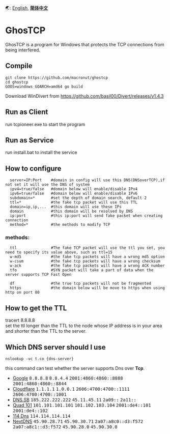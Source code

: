 🌏: [English](https://github.com/jonm58/ghostcp/blob/master/README.md),
[**简体中文**](https://github.com/jonm58/ghostcp/blob/master/README.zh-cn.md)

# GhosTCP
GhosTCP is a program for Windows that protects the TCP connections from being interfered.  

## Compile
```
git clone https://github.com/macronut/ghostcp
cd ghostcp
GOOS=windows GOARCH=amd64 go build
```
Download WinDivert from https://github.com/basil00/Divert/releases/v1.4.3

## Run as Client
run tcpioneer.exe to start the program
## Run as Service
run install.bat to install the service

## How to configure
```
  server=IP:Port    #domain in config will use this DNS(DNSoverTCP),if not set it will use the DNS of system
  ipv4=true/false   #domain below will enable/disable IPv4
  ipv6=true/false   #domain below will enable/disable IPv6
  subdomain=*       #set the depth of domain search, default 2
  ttl=*             #the fake tcp packet will use this TTL
  domain=ip,ip,...  #this domain will use these IPs
  domain            #this domain will be resolved by DNS
  ip:port           #this ip:port will send fake packet when creating connection
  method=*          #the methods to modify TCP
  ```
### methods:
```
  ttl               #The fake TCP packet will use the ttl you set, you need to specify its value above, such as ttl=15
  w-md5             #the fake tcp packets will have a wrong md5 option
  w-csum            #the fake tcp packets will have a wrong checksum
  w-ack             #the fake tcp packets will have a wrong ACK number
  tfo               #SYN packet will take a part of data when the server supports TCP Fast Open
  
  df                #the true tcp packets will not be fragmented
  https             #the domain below will be move to https when using http on port 80
```
## How to get the TTL
tracert 8.8.8.8  
set the ttl longer than the TTL to the node whose IP address is in your area and shorter than the TTL to the server.

## Which DNS server should I use
```
nslookup -vc t.co {dns-server}
```
this command can test whether the server supports Dns over **Tcp**.

- [Google](https://dns.google) <kbd>8.8.8.8</kbd> <kbd>8.8.4.4</kbd> <kbd>2001:4860:4860::8888</kbd> <kbd>2001:4860:4860::8844</kbd>
- [Cloudflare](https://developers.cloudflare.com/1.1.1.1/) <kbd>1.1.1.1</kbd> <kbd>1.0.0.1</kbd> <kbd>2606:4700:4700::1111</kbd> <kbd>2606:4700:4700::1001</kbd>
- [DNS.SB](https://dns.sb) <kbd>185.222.222.222</kbd> <kbd>45.11.45.11</kbd> <kbd>2a09::</kbd> <kbd>2a11::</kbd>
- [Quad 101](https://101.101.101.101) <kbd>101.101.101.101</kbd> <kbd>101.102.103.104</kbd> <kbd>2001:de4::101</kbd> <kbd>2001:de4::102</kbd>
- [114 Dns](http://114dns.com)  <kbd>114.114.114.114</kbd>
- [NextDNS](https://nextdns.io/)  <kbd>45.90.28.71</kbd>  <kbd>45.90.30.71</kbd>  <kbd>2a07:a8c0::d3:f572</kbd>  <kbd>2a07:a8c1::d3:f572</kbd>  <kbd>45.90.28.0</kbd>  <kbd>45.90.30.0</kbd>

